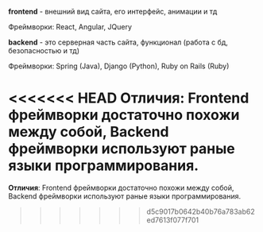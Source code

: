 **frontend** - внешний вид сайта, его интерфейс, анимации и тд

Фреймворки: React, Angular, JQuery 

**backend** - это серверная часть сайта, функционал (работа с бд, безопасностью и тд)

Фреймворки: Spring (Java), Django (Python), Ruby on Rails (Ruby)

<<<<<<< HEAD
**Отличия**: Frontend фреймворки достаточно похожи между собой, Backend фреймворки используют раные языки программирования. 
=======
**Отличия**: Frontend фреймворки достаточно похожи между собой, Backend фреймворки используют раные языки программирования. 
>>>>>>> d5c9017b0642b40b76a783ab62ed7613f077f701
